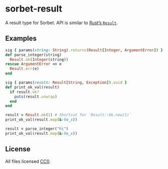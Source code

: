 # sorbet-result

A result type for Sorbet. API is similar to [Rust’s `Result`](https://doc.rust-lang.org/std/result/).

## Examples

```ruby
sig { params(string: String).returns(Result[Integer, ArgumentError]) }
def parse_integer(string)
  Result.ok(Integer(string))
rescue ArgumentError => e
  Result.err(e)
end

sig { params(result: Result[String, Exception]).void }
def print_ok_val(result)
  if result.ok?
    puts(result.unwrap)
  end
end

result = Result.ok(1) # Shortcut for `Result::Ok.new(1)`
print_ok_val(result.map(&:to_s))

result = parse_integer("hi")
print_ok_val(result.map(&:to_s))
```

## License

All files licensed [CC0](https://creativecommons.org/publicdomain/zero/1.0/).
